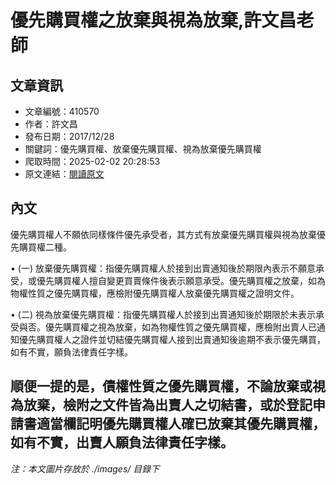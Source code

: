 # 優先購買權之放棄與視為放棄,許文昌老師

## 文章資訊
- 文章編號：410570
- 作者：許文昌
- 發布日期：2017/12/28
- 關鍵詞：優先購買權、放棄優先購買權、視為放棄優先購買權
- 爬取時間：2025-02-02 20:28:53
- 原文連結：[閱讀原文](https://real-estate.get.com.tw/Columns/detail.aspx?no=410570)

## 內文
優先購買權人不願依同樣條件優先承受者，其方式有放棄優先購買權與視為放棄優先購買權二種。

• (一) 放棄優先購買權：指優先購買權人於接到出賣通知後於期限內表示不願意承受，或優先購買權人擅自變更買賣條件後表示願意承受。優先購買權之放棄，如為物權性質之優先購買權，應檢附優先購買權人放棄優先購買權之證明文件。

• (二) 視為放棄優先購買權：指優先購買權人於接到出賣通知後於期限於未表示承受與否。優先購買權之視為放棄，如為物權性質之優先購買權，應檢附出賣人已通知優先購買權人之證件並切結優先購買權人接到出賣通知後逾期不表示優先購買，如有不實，願負法律責任字樣。

順便一提的是，債權性質之優先購買權，不論放棄或視為放棄，檢附之文件皆為出賣人之切結書，或於登記申請書適當欄記明優先購買權人確已放棄其優先購買權，如有不實，出賣人願負法律責任字樣。
---
*注：本文圖片存放於 ./images/ 目錄下*
